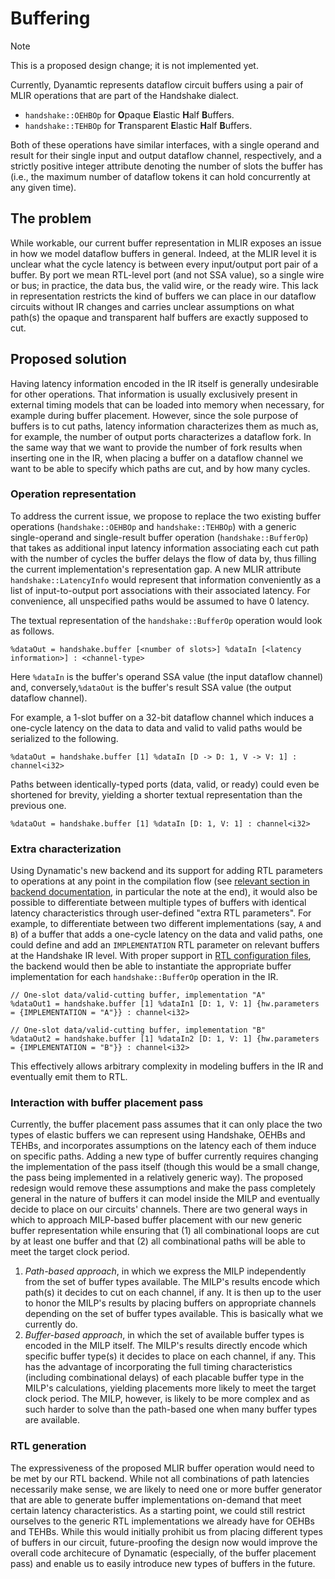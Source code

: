 # Buffering

> [!NOTE]
> This is a proposed design change; it is not implemented yet.

Currently, Dyanamtic represents dataflow circuit buffers using a pair of MLIR operations that are part of the Handshake dialect.

- `handshake::OEHBOp` for **O**paque **E**lastic **H**alf **B**uffers.
- `handshake::TEHBOp` for **T**ransparent **E**lastic **H**alf **B**uffers.

Both of these operations have similar interfaces, with a single operand and result for their single input and output dataflow channel, respectively, and a strictly positive integer attribute denoting the number of slots the buffer has (i.e., the maximum number of dataflow tokens it can hold concurrently at any given time).

## The problem

While workable, our current buffer representation in MLIR exposes an issue in how we model dataflow buffers in general. Indeed, at the MLIR level it is unclear what the cycle latency is between every input/output port pair of a buffer. By port we mean RTL-level port (and not SSA value), so a single wire or bus; in practice, the data bus, the valid wire, or the ready wire. This lack in representation restricts the kind of buffers we can place in our dataflow circuits without IR changes and carries unclear assumptions on what path(s) the opaque and transparent half buffers are exactly supposed to cut.

## Proposed solution

Having latency information encoded in the IR itself is generally undesirable for other operations. That information is usually exclusively present in external timing models that can be loaded into memory when necessary, for example during buffer placement. However, since the sole purpose of buffers is to cut paths, latency information characterizes them as much as, for example, the number of output ports characterizes a dataflow fork. In the same way that we want to provide the number of fork results when inserting one in the IR, when placing a buffer on a dataflow channel we want to be able to specify which paths are cut, and by how many cycles.

### Operation representation

To address the current issue, we propose to replace the two existing buffer operations (`handshake::OEHBOp` and `handshake::TEHBOp`) with a generic single-operand and single-result buffer operation (`handshake::BufferOp`) that takes as additional input latency information associating each cut path with the number of cycles the buffer delays the flow of data by, thus filling the current implementation's representation gap. A new MLIR attribute `handshake::LatencyInfo` would represent that information conveniently as a list of input-to-output port associations with their associated latency. For convenience, all unspecified paths would be assumed to have 0 latency.

The textual representation of the `handshake::BufferOp` operation would look as follows.

```mlir
%dataOut = handshake.buffer [<number of slots>] %dataIn [<latency information>] : <channel-type>
```

Here `%dataIn` is the buffer's operand SSA value (the input dataflow channel) and, conversely,`%dataOut` is the buffer's result SSA value (the output dataflow channel).

For example, a 1-slot buffer on a 32-bit dataflow channel which induces a one-cycle latency on the data to data and valid to valid paths would be serialized to the following.

```mlir
%dataOut = handshake.buffer [1] %dataIn [D -> D: 1, V -> V: 1] : channel<i32>
```

Paths between identically-typed ports (data, valid, or ready) could even be shortened for brevity, yielding a shorter textual representation than the previous one.

```mlir
%dataOut = handshake.buffer [1] %dataIn [D: 1, V: 1] : channel<i32>
```

### Extra characterization

Using Dynamatic's new backend and its support for adding RTL parameters to operations at any point in the compilation flow (see [relevant section in backend documentation](Backend.md#identifying-necessary-modules), in particular the note at the end), it would also be possible to differentiate between multiple types of buffers with identical latency characteristics through user-defined "extra RTL parameters". For example, to differentiate between two different implementations (say, `A` and `B`) of a buffer that adds a one-cycle latency on the data and valid paths, one could define and add an `IMPLEMENTATION` RTL parameter on relevant buffers at the Handshake IR level. With proper support in [RTL configuration files](Backend.md#rtl-configuration), the backend would then be able to instantiate the appropriate buffer implementation for each `handshake::BufferOp` operation in the IR.

```mlir
// One-slot data/valid-cutting buffer, implementation "A" 
%dataOut1 = handshake.buffer [1] %dataIn1 [D: 1, V: 1] {hw.parameters = {IMPLEMENTATION = "A"}} : channel<i32>

// One-slot data/valid-cutting buffer, implementation "B" 
%dataOut2 = handshake.buffer [1] %dataIn2 [D: 1, V: 1] {hw.parameters = {IMPLEMENTATION = "B"}} : channel<i32>
```

This effectively allows arbitrary complexity in modeling buffers in the IR and eventually emit them to RTL.

### Interaction with buffer placement pass

Currently, the buffer placement pass assumes that it can only place the two types of elastic buffers we can represent using Handshake, OEHBs and TEHBs, and incorporates assumptions on the latency each of them induce on specific paths. Adding a new type of buffer currently requires changing the implementation of the pass itself (though this would be a small change, the pass being implemented in a relatively generic way). The proposed redesign would remove these assumptions and make the pass completely general in the nature of buffers it can model inside the MILP and eventually decide to place on our circuits' channels. There are two general ways in which to approach MILP-based buffer placement with our new generic buffer representation while ensuring that (1) all combinational loops are cut by at least one buffer and that (2) all combinational paths will be able to meet the target clock period.

1. *Path-based approach*, in which we express the MILP independently from the set of buffer types available. The MILP's results encode which path(s) it decides to cut on each channel, if any. It is then up to the user to honor the MILP's results by placing buffers on appropriate channels depending on the set of buffer types available. This is basically what we currently do.
2. *Buffer-based approach*, in which the set of available buffer types is encoded in the MILP itself. The MILP's results directly encode which specific buffer type(s) it decides to place on each channel, if any. This has the advantage of incorporating the full timing characteristics (including combinational delays) of each placable buffer type in the MILP's calculations, yielding placements more likely to meet the target clock period. The MILP, however, is likely to be more complex and as such harder to solve than the path-based one when many buffer types are available.  

### RTL generation

The expressiveness of the proposed MLIR buffer operation would need to be met by our RTL backend. While not all combinations of path latencies necessarily make sense, we are likely to need one or more buffer generator that are able to generate buffer implementations on-demand that meet certain latency characteristics. As a starting point, we could still restrict ourselves to the generic RTL implementations we already have for OEHBs and TEHBs. While this would initially prohibit us from placing different types of buffers in our circuit, future-proofing the design now would improve the overall code architecure of Dynamatic (especially, of the buffer placement pass) and enable us to easily introduce new types of buffers in the future.
